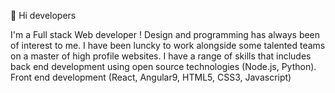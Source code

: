  👋 Hi developers
 
 
 
 
 
 I'm a Full stack Web developer ! Design and programming has always been of interest to me. I have been luncky to work alongside some talented teams on a master of high profile websites. I have a range of skills that includes back end development using open source technologies (Node.js, Python). Front end development (React, Angular9, HTML5, CSS3, Javascript)
 
 
 
<!---
Ravi7800-eng/Ravi7800-eng is a ✨ special ✨ repository because its `README.md` (this file) appears on your GitHub profile.
You can click the Preview link to take a look at your changes.
--->
